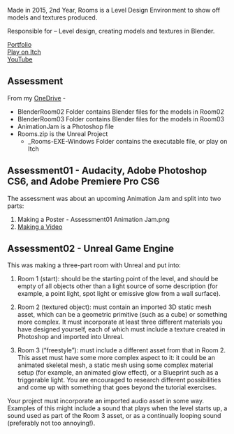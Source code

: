 Made in 2015, 2nd Year, Rooms is a Level Design Environment to show off models and textures produced.

Responsible for – Level design, creating models and textures in Blender.

<!-- Screenshots Slideshow -->

[Portfolio](https://yuchingho.com/rooms)\
[Play on Itch](https://yuchingho.itch.io/rooms)\
[YouTube](https://youtu.be/XCwwLIuUZGs)

<!-- Code on GitHub -->
<!-- Game Design Document -->

## Assessment

From my [OneDrive](https://1drv.ms/f/s!Aop7ymLBugIggge8X_gd5pCYpIJ3) -
- BlenderRoom02 Folder contains Blender files for the models in Room02 
- BlenderRoom03 Folder contains Blender files for the models in Room03
- AnimationJam is a Photoshop file
- Rooms.zip is the Unreal Project
    - _Rooms-EXE-Windows Folder contains the executable file, or play on Itch

## Assessment01 - Audacity, Adobe Photoshop CS6, and Adobe Premiere Pro CS6
The assessment was about an upcoming Animation Jam and split into two parts:
1) Making a Poster - Assessment01 Animation Jam.png
2) [Making a Video](https://youtu.be/NspRm2WFxl4)

## Assessment02 - Unreal Game Engine
This was making a three-part room with Unreal and put into:
1) Room 1 (start): should be the starting point of the level, and should be empty of all objects other than a light source of some description (for example, a point light, spot light or emissive glow from a wall surface).

2) Room 2 (textured object): must contain an imported 3D static mesh asset, which can be a geometric primitive (such as a cube) or something more complex. It must incorporate at least three different materials you have designed yourself, each of which must include a texture created in Photoshop and imported into Unreal.

3) Room 3 (“freestyle”): must include a different asset from that in Room 2. This asset must have some more complex aspect to it: it could be an animated skeletal mesh, a static mesh using some complex material setup (for example, an animated glow effect), or a Blueprint such as a triggerable light. You are encouraged to research different possibilities and come up with something that goes beyond the tutorial exercises.

Your project must incorporate an imported audio asset in some way. Examples of this might include a sound that plays when the level starts up, a sound used as part of the Room 3 asset, or as a continually looping sound (preferably not too annoying!).
